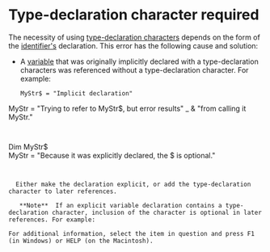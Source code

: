 
# Type-declaration character required

The necessity of using  [type-declaration characters](b8bdf64f-5920-1ae9-16d0-b26d09524a30.md) depends on the form of the [identifier's](b8bdf64f-5920-1ae9-16d0-b26d09524a30.md) declaration. This error has the following cause and solution:



- A  [variable](b8bdf64f-5920-1ae9-16d0-b26d09524a30.md) that was originally implicitly declared with a type-declaration characters was referenced without a type-declaration character. For example:
    
  ```
  MyStr$ = "Implicit declaration" 
MyStr = "Trying to refer to MyStr$, but error results" _ 
 &amp; "from calling it MyStr." 

  ```


  ```
  Dim MyStr$  
MyStr = "Because it was explicitly declared, the $ is optional." 

  ```


    Either make the declaration explicit, or add the type-declaration character to later references.
    
     **Note**  If an explicit variable declaration contains a type-declaration character, inclusion of the character is optional in later references. For example:

For additional information, select the item in question and press F1 (in Windows) or HELP (on the Macintosh).
